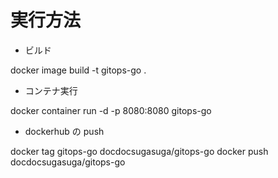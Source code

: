 # 実行方法

- ビルド

docker image build -t gitops-go .

- コンテナ実行

docker container run -d -p 8080:8080 gitops-go

- dockerhub の push

docker tag gitops-go docdocsugasuga/gitops-go
docker push docdocsugasuga/gitops-go